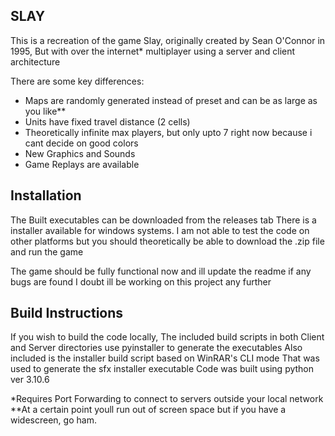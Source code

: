 ## SLAY

This is a recreation of the game Slay, originally created by Sean O'Connor in 1995, But with over the internet* multiplayer using a server and client architecture

There are some key differences:

- Maps are randomly generated instead of preset and can be as large as you like**
- Units have fixed travel distance (2 cells)
- Theoretically infinite max players, but only upto 7 right now because i cant decide on good colors
- New Graphics and Sounds
- Game Replays are available

## Installation

The Built executables can be downloaded from the releases tab
There is a installer available for windows systems.
I am not able to test the code on other platforms but you should theoretically be able to download the .zip file and run the game

The game should be fully functional now and ill update the readme if any bugs are found
I doubt ill be working on this project any further

## Build Instructions

If you wish to build the code locally, The included build scripts in both Client and Server directories use pyinstaller to generate the executables
Also included is the installer build script based on WinRAR's CLI mode That was used to generate the sfx installer executable
Code was built using python ver 3.10.6

\*Requires Port Forwarding to connect to servers outside your local network<br>
\*\*At a certain point youll run out of screen space but if you have a widescreen, go ham.